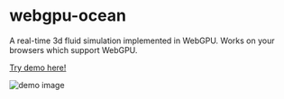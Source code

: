 # webgpu-ocean
A real-time 3d fluid simulation implemented in WebGPU. Works on your browsers which support WebGPU. 

[Try demo here!](https://webgpu-ocean.netlify.app/)

![demo image](https://github.com/matsuoka-601/webgpu-ocean/blob/main/img/webgpu-ocean-demo.gif)



